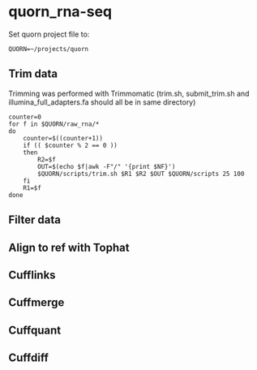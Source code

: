 # quorn_rna-seq

Set quorn project file to:
```shell
QUORN=~/projects/quorn
```

## Trim data
Trimming was performed with Trimmomatic (trim.sh, submit_trim.sh and illumina_full_adapters.fa should all be in same directory)

```shell
counter=0
for f in $QUORN/raw_rna/*
do
	counter=$((counter+1))
	if (( $counter % 2 == 0 )) 
	then
		R2=$f
		OUT=$(echo $f|awk -F"/" '{print $NF}')
	    $QUORN/scripts/trim.sh $R1 $R2 $OUT $QUORN/scripts 25 100
	fi
	R1=$f
done
```

## Filter data

## Align to ref with Tophat

## Cufflinks

## Cuffmerge

## Cuffquant

## Cuffdiff
